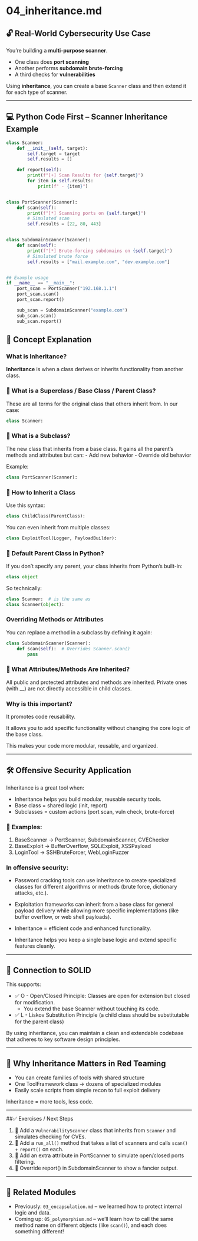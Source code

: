 # 04_inheritance.md

## 🔓 Real-World Cybersecurity Use Case

You’re building a **multi-purpose scanner**.

- One class does **port scanning**
- Another performs **subdomain brute-forcing**
- A third checks for **vulnerabilities**

Using **inheritance**, you can create a base `Scanner` class and then extend it for each type of scanner.

---

## 💻 Python Code First – Scanner Inheritance Example

```python
class Scanner:
    def __init__(self, target):
        self.target = target
        self.results = []

    def report(self):
        print(f"[+] Scan Results for {self.target}")
        for item in self.results:
            print(f" - {item}")


class PortScanner(Scanner):
    def scan(self):
        print(f"[*] Scanning ports on {self.target}")
        # Simulated scan
        self.results = [22, 80, 443]


class SubdomainScanner(Scanner):
    def scan(self):
        print(f"[*] Brute-forcing subdomains on {self.target}")
        # Simulated brute force
        self.results = ["mail.example.com", "dev.example.com"]


## Example usage
if __name__ == "__main__":
    port_scan = PortScanner("192.168.1.1")
    port_scan.scan()
    port_scan.report()

    sub_scan = SubdomainScanner("example.com")
    sub_scan.scan()
    sub_scan.report()
```

## 📘 Concept Explanation

### What is Inheritance?
**Inheritance** is when a class derives or inherits functionality from another class.

### 🔹 What is a Superclass / Base Class / Parent Class?
These are all terms for the original class that others inherit from. In our case:
```python
class Scanner:
```
### 🔹 What is a Subclass?
The new class that inherits from a base class. It gains all the parent’s methods and attributes but can:
    - Add new behavior
    - Override old behavior

Example:
```python
class PortScanner(Scanner):

```
### 🔹 How to Inherit a Class
Use this syntax:

```python
class ChildClass(ParentClass):
```
You can even inherit from multiple classes:

```python
class ExploitTool(Logger, PayloadBuilder):
```
### 🔹 Default Parent Class in Python?
If you don’t specify any parent, your class inherits from Python’s built-in:
```python
class object
```

So technically:
```python
class Scanner:  # is the same as
class Scanner(object):
```

### Overriding Methods or Attributes
You can replace a method in a subclass by defining it again:

```python
class SubdomainScanner(Scanner):
    def scan(self):  # Overrides Scanner.scan()
        pass
```

### 🔹 What Attributes/Methods Are Inherited?
All public and protected attributes and methods are inherited. Private ones (with __) are not directly accessible in child classes.


### Why is this important?

It promotes code reusability.

It allows you to add specific functionality without changing the core logic of the base class.

This makes your code more modular, reusable, and organized.

---

## 🛠 Offensive Security Application
Inheritance is a great tool when:

- Inheritance helps you build modular, reusable security tools.
- Base class = shared logic (init, report)
- Subclasses = custom actions (port scan, vuln check, brute-force)

### 🔐 Examples:
1. BaseScanner → PortScanner, SubdomainScanner, CVEChecker
2. BaseExploit → BufferOverflow, SQLiExploit, XSSPayload
3. LoginTool → SSHBruteForcer, WebLoginFuzzer

### In offensive security:

- Password cracking tools can use inheritance to create specialized classes for different algorithms or methods (brute force, dictionary attacks, etc.).

- Exploitation frameworks can inherit from a base class for general payload delivery while allowing more specific implementations (like buffer overflow, or web shell payloads).

- Inheritance = efficient code and enhanced functionality.

- Inheritance helps you keep a single base logic and extend specific features cleanly.

---

## 🔐 Connection to SOLID
This supports:

- ✅ O - Open/Closed Principle: Classes are open for extension but closed for modification.
    - You extend the base Scanner without touching its code.
- ✅ L - Liskov Substitution Principle (a child class should be substitutable for the parent class)

By using inheritance, you can maintain a clean and extendable codebase that adheres to key software design principles.

---

## 🧠 Why Inheritance Matters in Red Teaming
- You can create families of tools with shared structure
- One ToolFramework class → dozens of specialized modules
- Easily scale scripts from simple recon to full exploit delivery

Inheritance = more tools, less code.

---

##✅ Exercises / Next Steps
1. 🧪 Add a `VulnerabilityScanner` class that inherits from `Scanner` and simulates checking for CVEs.
2. 🧰 Add a `run_all()` method that takes a list of scanners and calls `scan()` + `report()` on each.
3. 🔧 Add an extra attribute in PortScanner to simulate open/closed ports filtering.
4. 🔄 Override report() in SubdomainScanner to show a fancier output.

---

## 🔗 Related Modules
- Previously: `03_encapsulation.md` – we learned how to protect internal logic and data.
- Coming up: `05_polymorphism.md` – we’ll learn how to call the same method name on different objects (like `scan()`), and each does something different!